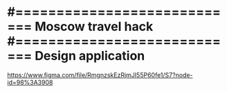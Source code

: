 #============================
Moscow travel hack
#============================
Design  application
====================================================================
https://www.figma.com/file/RmgnzskEzRjmJI55P60fe1/S7?node-id=98%3A3908